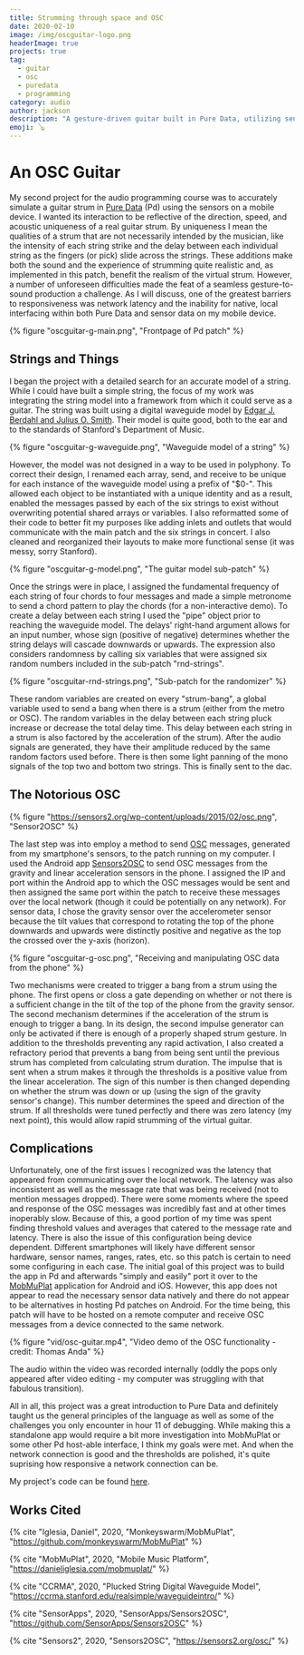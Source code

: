 ```yaml
---
title: Strumming through space and OSC
date: 2020-02-10
image: /img/oscguitar-logo.png
headerImage: true
projects: true
tag:
  - guitar
  - osc
  - puredata
  - programming
category: audio
author: jackson
description: "A gesture-driven guitar built in Pure Data, utilizing sensor data from a mobile device"
emoji: 🪕
---
```


# An OSC Guitar

My second project for the audio programming course was to accurately simulate a guitar strum in [Pure Data](https://puredata.info/) (Pd) using the sensors on a mobile device. I wanted its interaction to be reflective of the direction, speed, and acoustic uniqueness of a real guitar strum. By uniqueness I mean the qualities of a strum that are not necessarily intended by the musician, like the intensity of each string strike and the delay between each individual string as the fingers (or pick) slide across the strings. These additions make both the sound and the experience of strumming quite realistic and, as implemented in this patch, benefit the realism of the virtual strum. However, a number of unforeseen difficulties made the feat of a seamless gesture-to-sound production a challenge. As I will discuss, one of the greatest barriers to responsiveness was network latency and the inability for native, local interfacing within both Pure Data and sensor data on my mobile device.

{% figure "oscguitar-g-main.png", "Frontpage of Pd patch" %}

## Strings and Things

I began the project with a detailed search for an accurate model of a string. While I could have built a simple string, the focus of my work was integrating the string model into a framework from which it could serve as a guitar. The string was built using a digital waveguide model by [Edgar J. Berdahl and Julius O. Smith](https://ccrma.stanford.edu/realsimple/waveguideintro/). Their model is quite good, both to the ear and to the standards of Stanford's Department of Music.

{% figure "oscguitar-g-waveguide.png", "Waveguide model of a string" %}

However, the model was not designed in a way to be used in polyphony. To correct their design, I renamed each array, send, and receive to be unique for each instance of the waveguide model using a prefix of "$0-". This allowed each object to be instantiated with a unique identity and as a result, enabled the messages passed by each of the six strings to exist without overwriting potential shared arrays or variables. I also reformatted some of their code to better fit my purposes like adding inlets and outlets that would communicate with the main patch and the six strings in concert. I also cleaned and reorganized their layouts to make more functional sense (it was messy, sorry Stanford).

{% figure "oscguitar-g-model.png", "The guitar model sub-patch" %}

Once the strings were in place, I assigned the fundamental frequency of each string of four chords to four messages and made a simple metronome to send a chord pattern to play the chords (for a non-interactive demo). To create a delay between each string I used the "pipe" object prior to reaching the waveguide model. The delays' right-hand argument allows for an input number, whose sign (positive of negative) determines whether the string delays will cascade downwards or upwards. The expression also considers randomness by calling six variables that were assigned six random numbers included in the sub-patch "rnd-strings".

{% figure "oscguitar-rnd-strings.png", "Sub-patch for the randomizer" %}

These random variables are created on every "strum-bang", a global variable used to send a bang when there is a strum (either from the metro or OSC). The random variables in the delay between each string pluck increase or decrease the total delay time. This delay between each string in a strum is also factored by the acceleration of the strum). After the audio signals are generated, they have their amplitude reduced by the same random factors used before. There is then some light panning of the mono signals of the top two and bottom two strings. This is finally sent to the dac.

## The Notorious OSC

{% figure "https://sensors2.org/wp-content/uploads/2015/02/osc.png", "Sensor2OSC" %}

The last step was into employ a method to send [OSC](https://en.wikipedia.org/wiki/Open_Sound_Control) messages, generated from my smartphone's sensors, to the patch running on my computer. I used the Android app [Sensors2OSC](https://github.com/SensorApps/Sensors2OSC) to send OSC messages from the gravity and linear acceleration sensors in the phone. I assigned the IP and port within the Android app to which the OSC messages would be sent and then assigned the same port within the patch to receive these messages over the local network (though it could be potentially on any network). For sensor data, I chose the gravity sensor over the accelerometer sensor because the tilt values that correspond to rotating the top of the phone downwards and upwards were distinctly positive and negative as the top the crossed over the y-axis (horizon).

{% figure "oscguitar-g-osc.png", "Receiving and manipulating OSC data from the phone" %}

Two mechanisms were created to trigger a bang from a strum using the phone. The first opens or closs a gate depending on whether or not there is a sufficient change in the tilt of the top of the phone from the gravity sensor. The second mechanism determines if the acceleration of the strum is enough to trigger a bang. In its design, the second impulse generator can only be activated if there is enough of a properly shaped strum gesture. In addition to the thresholds preventing any rapid activation, I also created a refractory period that prevents a bang from being sent until the previous strum has completed from calculating strum duration. The impulse that is sent when a strum makes it through the thresholds is a positive value from the linear acceleration. The sign of this number is then changed depending on whether the strum was down or up (using the sign of the gravity sensor's change). This number determines the speed and direction of the strum. If all thresholds were tuned perfectly and there was zero latency (my next point), this would allow rapid strumming of the virtual guitar.

## Complications

Unfortunately, one of the first issues I recognized was the latency that appeared from communicating over the local network. The latency was also inconsistent as well as the message rate that was being received (not to mention messages dropped). There were some moments where the speed and response of the OSC messages was incredibly fast and at other times inoperably slow. Because of this, a good portion of my time was spent finding threshold values and averages that catered to the message rate and latency. There is also the issue of this configuration being device dependent. Different smartphones will likely have different sensor hardware, sensor names, ranges, rates, etc. so this patch is certain to need some configuring in each case. The initial goal of this project was to build the app in Pd and afterwards "simply and easily" port it over to the [MobMuPlat](https://danieliglesia.com/mobmuplat/) application for Android and iOS. However, this app does not appear to read the necessary sensor data natively and there do not appear to be alternatives in hosting Pd patches on Android. For the time being, this patch will have to be hosted on a remote computer and receive OSC messages from a device connected to the same network.

{% figure "vid/osc-guitar.mp4", "Video demo of the OSC functionality - credit: Thomas Anda" %}

The audio within the video was recorded internally (oddly the pops only appeared after video editing - my computer was struggling with that fabulous transition).

All in all, this project was a great introduction to Pure Data and definitely taught us the general principles of the language as well as some of the challenges you only encounter in hour 11 of debugging. While making this a standalone app would require a bit more investigation into MobMuPlat or some other Pd host-able interface, I think my goals were met. And when the network connection is good and the thresholds are polished, it's quite suprising how responsive a network connection can be.

My project's code can be found [here](https://github.com/jacksongoode/osc-guitar).

## Works Cited

{% cite "Iglesia, Daniel", 2020, "Monkeyswarm/MobMuPlat", "https://github.com/monkeyswarm/MobMuPlat" %}

{% cite "MobMuPlat", 2020, "Mobile Music Platform", "https://danieliglesia.com/mobmuplat/" %}

{% cite "CCRMA", 2020, "Plucked String Digital Waveguide Model", "https://ccrma.stanford.edu/realsimple/waveguideintro/" %}

{% cite "SensorApps", 2020, "SensorApps/Sensors2OSC", "https://github.com/SensorApps/Sensors2OSC" %}

{% cite "Sensors2", 2020, "Sensors2OSC", "https://sensors2.org/osc/" %}
